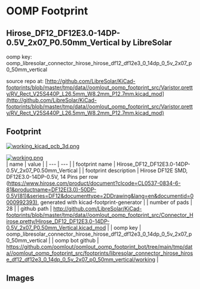 # OOMP Footprint  
## Hirose_DF12_DF12E3.0-14DP-0.5V_2x07_P0.50mm_Vertical  by LibreSolar  
  
oomp key: oomp_libresolar_connector_hirose_hirose_df12_df12e3_0_14dp_0_5v_2x07_p0_50mm_vertical  
  
source repo at: [http://github.com/LibreSolar/KiCad-footprints/blob/master/tmp/data//oomlout_oomp_footprint_src/Varistor.pretty/RV_Rect_V25S440P_L26.5mm_W8.2mm_P12.7mm.kicad_mod](http://github.com/LibreSolar/KiCad-footprints/blob/master/tmp/data//oomlout_oomp_footprint_src/Varistor.pretty/RV_Rect_V25S440P_L26.5mm_W8.2mm_P12.7mm.kicad_mod)  
## Footprint  
  
[![working_kicad_pcb_3d.png](working_kicad_pcb_3d_600.png)](working_kicad_pcb_3d.png)  
  
[![working.png](working_600.png)](working.png)  
| name | value | 
| --- | --- | 
| footprint name | Hirose_DF12_DF12E3.0-14DP-0.5V_2x07_P0.50mm_Vertical | 
| footprint description | Hirose DF12E SMD, DF12E3.0-14DP-0.5V, 14 Pins per row (https://www.hirose.com/product/document?clcode=CL0537-0834-6-81&productname=DF12E(3.0)-50DP-0.5V(81)&series=DF12&documenttype=2DDrawing&lang=en&documentid=0000992393), generated with kicad-footprint-generator | 
| number of pads | 28 | 
| github path | http://github.com/LibreSolar/KiCad-footprints/blob/master/tmp/data//oomlout_oomp_footprint_src/Connector_Hirose.pretty/Hirose_DF12_DF12E3.0-14DP-0.5V_2x07_P0.50mm_Vertical.kicad_mod | 
| oomp key | oomp_libresolar_connector_hirose_hirose_df12_df12e3_0_14dp_0_5v_2x07_p0_50mm_vertical | 
| oomp bot github | https://github.com/oomlout/oomlout_oomp_footprint_bot/tree/main/tmp/data//oomlout_oomp_footprint_src/footprints/libresolar_connector_hirose_hirose_df12_df12e3_0_14dp_0_5v_2x07_p0_50mm_vertical/working | 
## Images  

